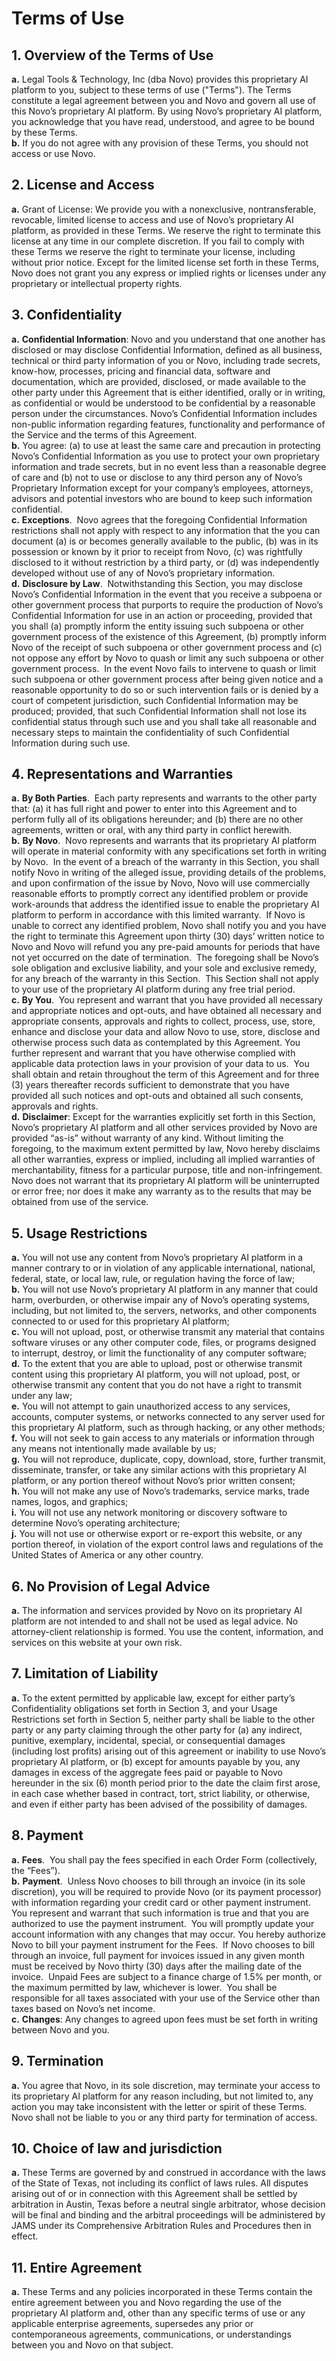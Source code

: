 # Terms of Use
## 1. Overview of the Terms of Use  
  **a.** Legal Tools & Technology, Inc (dba Novo) provides this proprietary AI platform to you, subject to these terms of use ("Terms"). The Terms constitute a legal agreement between you and Novo and govern all use of this Novo’s proprietary AI platform. By using Novo’s proprietary AI platform, you acknowledge that you have read, understood, and agree to be bound by these Terms.  
  **b.** If you do not agree with any provision of these Terms, you should not access or use Novo.

## 2. License and Access  
  **a.** Grant of License: We provide you with a nonexclusive, nontransferable, revocable, limited license to access and use of Novo’s proprietary AI platform, as provided in these Terms. We reserve the right to terminate this license at any time in our complete discretion. If you fail to comply with these Terms we reserve the right to terminate your license, including without prior notice. Except for the limited license set forth in these Terms, Novo does not grant you any express or implied rights or licenses under any proprietary or intellectual property rights.

## 3. Confidentiality  
  **a.** __Confidential Information__: Novo and you understand that one another has disclosed or may disclose Confidential Information, defined as all business, technical or third party information of you or Novo, including trade secrets, know-how, processes, pricing and financial data, software and documentation, which are provided, disclosed, or made available to the other party under this Agreement that is either identified, orally or in writing, as confidential or would be understood to be confidential by a reasonable person under the circumstances. Novo’s Confidential Information includes non-public information regarding features, functionality and performance of the Service and the terms of this Agreement.  
  **b.** You agree: (a) to use at least the same care and precaution in protecting Novo’s Confidential Information as you use to protect your own proprietary information and trade secrets, but in no event less than a reasonable degree of care and (b) not to use or disclose to any third person any of Novo’s Proprietary Information except for your company’s employees, attorneys, advisors and potential investors who are bound to keep such information confidential.  
  **c.** __Exceptions__.  Novo agrees that the foregoing Confidential Information restrictions shall not apply with respect to any information that the you can document (a) is or becomes generally available to the public, (b) was in its possession or known by it prior to receipt from Novo, (c) was rightfully disclosed to it without restriction by a third party, or (d) was independently developed without use of any of Novo’s proprietary information.  
  **d.** __Disclosure by Law__.  Notwithstanding this Section, you may disclose Novo’s Confidential Information in the event that you receive a subpoena or other government process that purports to require the production of Novo’s Confidential Information for use in an action or proceeding, provided that you shall (a) promptly inform the entity issuing such subpoena or other government process of the existence of this Agreement, (b) promptly inform Novo of the receipt of such subpoena or other government process and (c) not oppose any effort by Novo to quash or limit any such subpoena or other government process.  In the event Novo fails to intervene to quash or limit such subpoena or other government process after being given notice and a reasonable opportunity to do so or such intervention fails or is denied by a court of competent jurisdiction, such Confidential Information may be produced; provided, that such Confidential Information shall not lose its confidential status through such use and you shall take all reasonable and necessary steps to maintain the confidentiality of such Confidential Information during such use.

## 4. Representations and Warranties  
  **a.** __By Both Parties__.  Each party represents and warrants to the other party that: (a) it has full right and power to enter into this Agreement and to perform fully all of its obligations hereunder; and (b) there are no other agreements, written or oral, with any third party in conflict herewith.  
  **b.** __By Novo__.  Novo represents and warrants that its proprietary AI platform will operate in material conformity with any specifications set forth in writing by Novo.  In the event of a breach of the warranty in this Section, you shall notify Novo in writing of the alleged issue, providing details of the problems, and upon confirmation of the issue by Novo, Novo will use commercially reasonable efforts to promptly correct any identified problem or provide work-arounds that address the identified issue to enable the proprietary AI platform to perform in accordance with this limited warranty.  If Novo is unable to correct any identified problem, Novo shall notify you and you have the right to terminate this Agreement upon thirty (30) days’ written notice to Novo and Novo will refund you any pre-paid amounts for periods that have not yet occurred on the date of termination.  The foregoing shall be Novo’s sole obligation and exclusive liability, and your sole and exclusive remedy, for any breach of the warranty in this Section.  This Section shall not apply to your use of the proprietary AI platform during any free trial period.  
  **c.** __By You__.  You represent and warrant that you have provided all necessary and appropriate notices and opt-outs, and have obtained all necessary and appropriate consents, approvals and rights to collect, process, use, store, enhance and disclose your data and allow Novo to use, store, disclose and otherwise process such data as contemplated by this Agreement.  You further represent and warrant that you have otherwise complied with applicable data protection laws in your provision of your data to us.  You shall obtain and retain throughout the term of this Agreement and for three (3) years thereafter records sufficient to demonstrate that you have provided all such notices and opt-outs and obtained all such consents, approvals and rights.  
  **d.** __Disclaimer__: Except for the warranties explicitly set forth in this Section, Novo’s proprietary AI platform and all other services provided by Novo are provided “as-is” without warranty of any kind.  Without limiting the foregoing, to the maximum extent permitted by law, Novo hereby disclaims all other warranties, express or implied, including all implied warranties of merchantability, fitness for a particular purpose, title and non-infringement. Novo does not warrant that its proprietary AI platform will be uninterrupted or error free; nor does it make any warranty as to the results that may be obtained from use of the service.

## 5. Usage Restrictions  
  **a.** You will not use any content from Novo’s proprietary AI platform in a manner contrary to or in violation of any applicable international, national, federal, state, or local law, rule, or regulation having the force of law;  
  **b.** You will not use Novo’s proprietary AI platform in any manner that could harm, overburden, or otherwise impair any of Novo’s operating systems, including, but not limited to, the servers, networks, and other components connected to or used for this proprietary AI platform;  
  **c.** You will not upload, post, or otherwise transmit any material that contains software viruses or any other computer code, files, or programs designed to interrupt, destroy, or limit the functionality of any computer software;  
  **d.** To the extent that you are able to upload, post or otherwise transmit content using this proprietary AI platform, you will not upload, post, or otherwise transmit any content that you do not have a right to transmit under any law;  
  **e.** You will not attempt to gain unauthorized access to any services, accounts, computer systems, or networks connected to any server used for this proprietary AI platform, such as through hacking, or any other methods;  
  **f.** You will not seek to gain access to any materials or information through any means not intentionally made available by us;  
  **g.** You will not reproduce, duplicate, copy, download, store, further transmit, disseminate, transfer, or take any similar actions with this proprietary AI platform, or any portion thereof without Novo’s prior written consent;  
  **h.** You will not make any use of Novo’s trademarks, service marks, trade names, logos, and graphics;  
  **i.** You will not use any network monitoring or discovery software to determine Novo’s operating architecture;  
  **j.** You will not use or otherwise export or re-export this website, or any portion thereof, in violation of the export control laws and regulations of the United States of America or any other country.

## 6. No Provision of Legal Advice  
  **a.** The information and services provided by Novo on its proprietary AI platform are not intended to and shall not be used as legal advice. No attorney-client relationship is formed. You use the content, information, and services on this website at your own risk.

## 7. Limitation of Liability  
  **a.** To the extent permitted by applicable law, except for either party’s Confidentiality obligations set forth in Section 3, and your Usage Restrictions set forth in Section 5, neither party shall be liable to the other party or any party claiming through the other party for (a) any indirect, punitive, exemplary, incidental, special, or consequential damages (including lost profits) arising out of this agreement or inability to use Novo’s proprietary AI platform, or (b) except for amounts payable by you, any damages in excess of the aggregate fees paid or payable to Novo hereunder in the six (6) month period prior to the date the claim first arose, in each case whether based in contract, tort, strict liability, or otherwise, and even if either party has been advised of the possibility of damages.

## 8. Payment  
  **a.** __Fees__.  You shall pay the fees specified in each Order Form (collectively, the “Fees”).  
  **b.** __Payment__.  Unless Novo chooses to bill through an invoice (in its sole discretion), you will be required to provide Novo (or its payment processor) with information regarding your credit card or other payment instrument.  You represent and warrant that such information is true and that you are authorized to use the payment instrument.  You will promptly update your account information with any changes that may occur. You hereby authorize Novo to bill your payment instrument for the Fees.  If Novo chooses to bill through an invoice, full payment for invoices issued in any given month must be received by Novo thirty (30) days after the mailing date of the invoice.  Unpaid Fees are subject to a finance charge of 1.5% per month, or the maximum permitted by law, whichever is lower.  You shall be responsible for all taxes associated with your use of the Service other than taxes based on Novo’s net income.  
  **c.** __Changes__: Any changes to agreed upon fees must be set forth in writing between Novo and you.

## 9. Termination  
  **a.** You agree that Novo, in its sole discretion, may terminate your access to its proprietary AI platform for any reason including, but not limited to, any action you may take inconsistent with the letter or spirit of these Terms. Novo shall not be liable to you or any third party for termination of access.

## 10. Choice of law and jurisdiction  
  **a.** These Terms are governed by and construed in accordance with the laws of the State of Texas, not including its conflict of laws rules. All disputes arising out of or in connection with this Agreement shall be settled by arbitration in Austin, Texas before a neutral single arbitrator, whose decision will be final and binding and the arbitral proceedings will be administered by JAMS under its Comprehensive Arbitration Rules and Procedures then in effect.

## 11. Entire Agreement  
  **a.** These Terms and any policies incorporated in these Terms contain the entire agreement between you and Novo regarding the use of the proprietary AI platform and, other than any specific terms of use or any applicable enterprise agreements, supersedes any prior or contemporaneous agreements, communications, or understandings between you and Novo on that subject.


